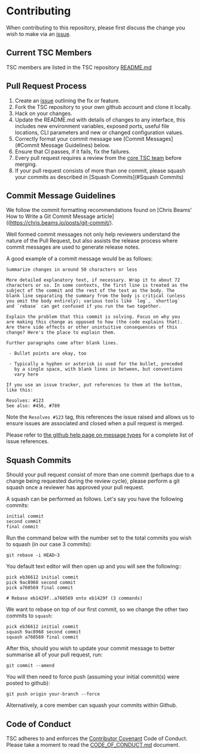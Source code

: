 # Contributing

When contributing to this repository, please first discuss the change you wish
to make via an [issue](https://github.com/sigstore/TSC/issues).

## Current TSC Members

TSC members are listed in the TSC repository [README.md](README.md#members)

## Pull Request Process

1. Create an [issue](https://github.com/sigstore/TSC/issues)
   outlining the fix or feature.
2. Fork the TSC repository to your own github account and clone it locally.
3. Hack on your changes.
4. Update the README.md with details of changes to any interface, this includes new environment
   variables, exposed ports, useful file locations, CLI parameters and
   new or changed configuration values.
5. Correctly format your commit message see [Commit Messages](#Commit Message Guidelines)
   below.
6. Ensure that CI passes, if it fails, fix the failures.
7. Every pull request requires a review from the [core TSC team](https://github.com/orgs/github.com/sigstore/teams/core-team)
   before merging.
8. If your pull request consists of more than one commit, please squash your
   commits as described in [Squash Commits](#Squash Commits)

## Commit Message Guidelines

We follow the commit formatting recommendations found on [Chris Beams' How to Write a Git Commit Message article]((https://chris.beams.io/posts/git-commit/).

Well formed commit messages not only help reviewers understand the nature of
the Pull Request, but also assists the release process where commit messages
are used to generate release notes.

A good example of a commit message would be as follows:

```
Summarize changes in around 50 characters or less

More detailed explanatory text, if necessary. Wrap it to about 72
characters or so. In some contexts, the first line is treated as the
subject of the commit and the rest of the text as the body. The
blank line separating the summary from the body is critical (unless
you omit the body entirely); various tools like `log`, `shortlog`
and `rebase` can get confused if you run the two together.

Explain the problem that this commit is solving. Focus on why you
are making this change as opposed to how (the code explains that).
Are there side effects or other unintuitive consequences of this
change? Here's the place to explain them.

Further paragraphs come after blank lines.

 - Bullet points are okay, too

 - Typically a hyphen or asterisk is used for the bullet, preceded
   by a single space, with blank lines in between, but conventions
   vary here

If you use an issue tracker, put references to them at the bottom,
like this:

Resolves: #123
See also: #456, #789
```

Note the `Resolves #123` tag, this references the issue raised and allows us to
ensure issues are associated and closed when a pull request is merged.

Please refer to [the github help page on message types](https://help.github.com/articles/closing-issues-using-keywords/)
for a complete list of issue references.

## Squash Commits

Should your pull request consist of more than one commit (perhaps due to
a change being requested during the review cycle), please perform a git squash
once a reviewer has approved your pull request.

A squash can be performed as follows. Let's say you have the following commits:

    initial commit
    second commit
    final commit

Run the command below with the number set to the total commits you wish to
squash (in our case 3 commits):

    git rebase -i HEAD~3

You default text editor will then open up and you will see the following::

    pick eb36612 initial commit
    pick 9ac8968 second commit
    pick a760569 final commit

    # Rebase eb1429f..a760569 onto eb1429f (3 commands)

We want to rebase on top of our first commit, so we change the other two commits
to `squash`:

    pick eb36612 initial commit
    squash 9ac8968 second commit
    squash a760569 final commit

After this, should you wish to update your commit message to better summarise
all of your pull request, run:

    git commit --amend

You will then need to force push (assuming your initial commit(s) were posted
to github):

    git push origin your-branch --force

Alternatively, a core member can squash your commits within Github.
## Code of Conduct

TSC adheres to and enforces the [Contributor Covenant](http://contributor-covenant.org/version/1/4/) Code of Conduct.
Please take a moment to read the [CODE_OF_CONDUCT.md](https://github.com/sigstore/TSC/blob/master/CODE_OF_CONDUCT.md) document.
